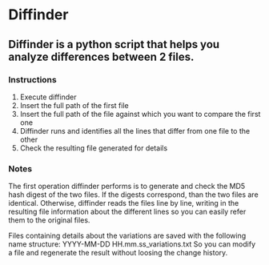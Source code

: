 # Diffinder
## Diffinder is a python script that helps you analyze differences between 2 files.

### Instructions
1. Execute diffinder
2. Insert the full path of the first file
3. Insert the full path of the file against which you want to compare the first one
4. Diffinder runs and identifies all the lines that differ from one file to the other
5. Check the resulting file generated for details

### Notes
The first operation diffinder performs is to generate and check the MD5 hash digest of
the two files.
If the digests correspond, than the two files are identical.
Otherwise, diffinder reads the files line by line, writing in the resulting file information
about the different lines so you can easily refer them to the original files.

Files containing details about the variations are saved with the following name structure:
YYYY-MM-DD HH.mm.ss_variations.txt
So you can modify a file and regenerate the result without loosing the change history.
